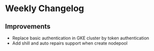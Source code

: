 # Weekly Changelog
## Improvements
- Replace basic authentication in GKE cluster by token authentication
- Add shill and auto repairs support when create nodepool
